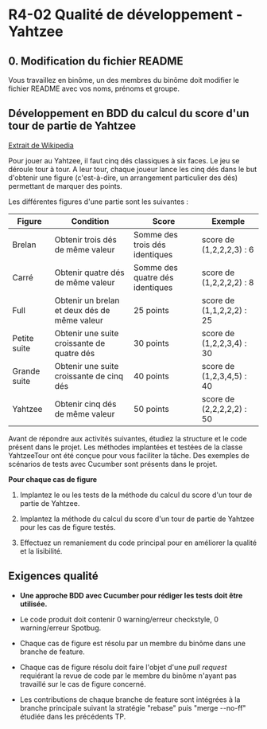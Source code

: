 # R4-02 Qualité de développement - Yahtzee

## 0. Modification du fichier README

Vous travaillez en binôme, un des membres du binôme doit modifier le fichier README avec vos noms, prénoms et groupe.

## Développement en BDD du calcul du score d'un tour de partie de Yahtzee

[Extrait de Wikipedia](https://fr.wikipedia.org/wiki/Yahtzee)

Pour jouer au Yahtzee, il faut cinq dés classiques à six faces.
Le jeu se déroule tour à tour. A leur tour, chaque joueur lance les cinq dés dans le but d'obtenir une figure 
(c'est-à-dire, un arrangement particulier des dés) permettant de marquer des points.

Les différentes figures d'une partie sont les suivantes :


| Figure       | Condition                                    | Score                           | Exemple                   |
|--------------|----------------------------------------------|---------------------------------|---------------------------|
| Brelan       | Obtenir trois dés de même valeur             | Somme des trois dés identiques  | score de (1,2,2,2,3) : 6  |
| Carré        | Obtenir quatre dés de même valeur            | Somme des quatre dés identiques | score de (1,2,2,2,2) : 8  |
| Full         | Obtenir un brelan et deux dés de même valeur | 25 points                       | score de (1,1,2,2,2) : 25 |
| Petite suite | Obtenir une suite croissante de quatre dés   | 30 points                       | score de (1,2,2,3,4) : 30 |
| Grande suite | Obtenir une suite croissante de cinq dés     | 40 points                       | score de (1,2,3,4,5) : 40 |
| Yahtzee      | Obtenir cinq dés de même valeur              | 50 points                       | score de (2,2,2,2,2) : 50 |

Avant de répondre aux activités suivantes, étudiez la structure et le code présent dans le projet. 
Les méthodes implantées et testées de la classe YahtzeeTour ont été conçue pour vous faciliter la tâche. 
Des exemples de scénarios de tests avec Cucumber sont présents dans le projet.

**Pour chaque cas de figure**

1. Implantez le ou les tests de la méthode du calcul du score d'un tour de partie de Yahtzee.

2. Implantez la méthode du calcul du score d'un tour de partie de Yahtzee pour les cas de figure testés.

3. Effectuez un remaniement du code principal pour en améliorer la qualité et la lisibilité.

## Exigences qualité

- **Une approche BDD avec Cucumber pour rédiger les tests doit être utilisée.**

- Le code produit doit contenir 0 warning/erreur checkstyle, 0 warning/erreur Spotbug.
- Chaque cas de figure est résolu par un membre du binôme dans une branche de feature.
- Chaque cas de figure résolu doit faire l'objet d'une _pull request_ requiérant la revue de code par le membre du binôme
n'ayant pas travaillé sur le cas de figure concerné.
- Les contributions de chaque branche de feature sont intégrées à la branche principale suivant la stratégie "rebase" puis "merge --no-ff"
étudiée dans les précédents TP.



